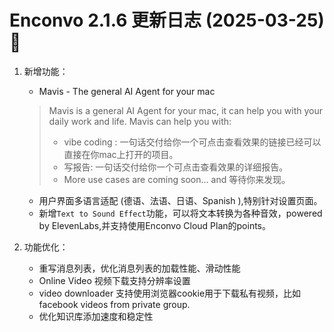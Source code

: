 # Enconvo 2.1.6 更新日志 (2025-03-25) 🚀

1. 新增功能：

   - Mavis - The general AI Agent for your mac
   > Mavis is a general AI Agent for your mac, it can help you with your daily work and life.
   > Mavis can help you with:
   > - vibe coding : 一句话交付给你一个可点击查看效果的链接已经可以直接在你mac上打开的项目。
   > - 写报告: 一句话交付给你一个可点击查看效果的详细报告。
   > - More use cases are coming soon... and 等待你来发现。
   - 用户界面多语言适配 (德语、法语、日语、Spanish ),特别针对设置页面。
   - 新增`Text to Sound Effect`功能，可以将文本转换为各种音效，powered by ElevenLabs,并支持使用Enconvo Cloud Plan的points。

2. 功能优化：

   - 重写消息列表，优化消息列表的加载性能、滑动性能
   - Online Video 视频下载支持分辨率设置
   - video downloader 支持使用浏览器cookie用于下载私有视频，比如 facebook videos from private group.
   - 优化知识库添加速度和稳定性 
